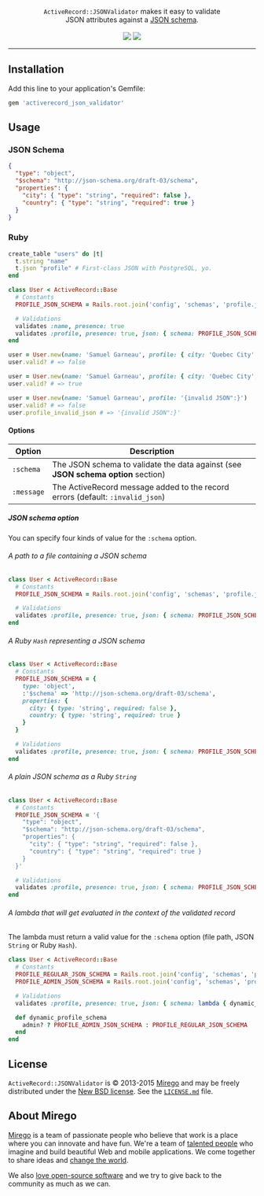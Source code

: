 <p align="center">
  <a href="https://github.com/mirego/microscope">
    <img src="https://cloud.githubusercontent.com/assets/11348/6099354/cffcf35e-afc3-11e4-9a4d-d872941bbcf6.png" alt="" />
  </a>
  <br />
  <code>ActiveRecord::JSONValidator</code> makes it easy to validate<br /> JSON attributes against a <a href="http://json-schema.org/">JSON schema</a>.
  <br /><br />
  <a href="https://rubygems.org/gems/activerecord_json_validator"><img src="http://img.shields.io/gem/v/activerecord_json_validator.svg" /></a>
  <a href="https://travis-ci.org/mirego/activerecord_json_validator"><img src="http://img.shields.io/travis/mirego/activerecord_json_validator.svg" /></a>
</p>

---

## Installation

Add this line to your application's Gemfile:

```ruby
gem 'activerecord_json_validator'
```

## Usage

### JSON Schema

```json
{
  "type": "object",
  "$schema": "http://json-schema.org/draft-03/schema",
  "properties": {
    "city": { "type": "string", "required": false },
    "country": { "type": "string", "required": true }
  }
}
```

### Ruby

```ruby
create_table "users" do |t|
  t.string "name"
  t.json "profile" # First-class JSON with PostgreSQL, yo.
end

class User < ActiveRecord::Base
  # Constants
  PROFILE_JSON_SCHEMA = Rails.root.join('config', 'schemas', 'profile.json_schema').to_s

  # Validations
  validates :name, presence: true
  validates :profile, presence: true, json: { schema: PROFILE_JSON_SCHEMA }
end

user = User.new(name: 'Samuel Garneau', profile: { city: 'Quebec City' })
user.valid? # => false

user = User.new(name: 'Samuel Garneau', profile: { city: 'Quebec City', country: 'Canada' })
user.valid? # => true

user = User.new(name: 'Samuel Garneau', profile: '{invalid JSON":}')
user.valid? # => false
user.profile_invalid_json # => '{invalid JSON":}'
```

#### Options

| Option     | Description
|------------|-----------------------------------------------------
| `:schema`  | The JSON schema to validate the data against (see **JSON schema option** section)
| `:message` | The ActiveRecord message added to the record errors (default: `:invalid_json`)

##### JSON schema option

You can specify four kinds of value for the `:schema` option.

###### A path to a file containing a JSON schema

```ruby
class User < ActiveRecord::Base
  # Constants
  PROFILE_JSON_SCHEMA = Rails.root.join('config', 'schemas', 'profile.json_schema').to_s

  # Validations
  validates :profile, presence: true, json: { schema: PROFILE_JSON_SCHEMA }
end
```

###### A Ruby `Hash` representing a JSON schema

```ruby
class User < ActiveRecord::Base
  # Constants
  PROFILE_JSON_SCHEMA = {
    type: 'object',
    :'$schema' => 'http://json-schema.org/draft-03/schema',
    properties: {
      city: { type: 'string', required: false },
      country: { type: 'string', required: true }
    }
  }

  # Validations
  validates :profile, presence: true, json: { schema: PROFILE_JSON_SCHEMA }
end
```

###### A plain JSON schema as a Ruby `String`

```ruby
class User < ActiveRecord::Base
  # Constants
  PROFILE_JSON_SCHEMA = '{
    "type": "object",
    "$schema": "http://json-schema.org/draft-03/schema",
    "properties": {
      "city": { "type": "string", "required": false },
      "country": { "type": "string", "required": true }
    }
  }'

  # Validations
  validates :profile, presence: true, json: { schema: PROFILE_JSON_SCHEMA }
end
```

###### A lambda that will get evaluated in the context of the validated record

The lambda must return a valid value for the `:schema` option (file path, JSON `String` or Ruby `Hash`).

```ruby
class User < ActiveRecord::Base
  # Constants
  PROFILE_REGULAR_JSON_SCHEMA = Rails.root.join('config', 'schemas', 'profile.json_schema').to_s
  PROFILE_ADMIN_JSON_SCHEMA = Rails.root.join('config', 'schemas', 'profile_admin.json_schema').to_s

  # Validations
  validates :profile, presence: true, json: { schema: lambda { dynamic_profile_schema } }

  def dynamic_profile_schema
    admin? ? PROFILE_ADMIN_JSON_SCHEMA : PROFILE_REGULAR_JSON_SCHEMA
  end
end
```

## License

`ActiveRecord::JSONValidator` is © 2013-2015 [Mirego](http://www.mirego.com) and may be freely distributed under the [New BSD license](http://opensource.org/licenses/BSD-3-Clause).  See the [`LICENSE.md`](https://github.com/mirego/activerecord_json_validator/blob/master/LICENSE.md) file.

## About Mirego

[Mirego](http://mirego.com) is a team of passionate people who believe that work is a place where you can innovate and have fun. We're a team of [talented people](http://life.mirego.com) who imagine and build beautiful Web and mobile applications. We come together to share ideas and [change the world](http://mirego.org).

We also [love open-source software](http://open.mirego.com) and we try to give back to the community as much as we can.
